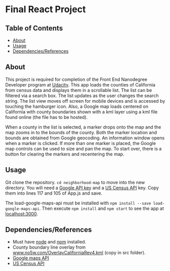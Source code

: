 # Final React Project

## Table of Contents

* [About](#about)
* [Usage](#usage)
* [Dependencies/References](#dependencies/references)

## About

This project is required for completion of the Front End Nanodegree Developer program
at [Udacity](udacity.com). This app loads the counties of California from census data
and displays them in a scrollable list. The list can be filtered via a search box.
The list updates as the user changes the search string. The list view moves off screen
for mobile devices and is accessed by touching the hamburger icon. Also, a Google map
loads centered on California with county boundaries shown with a kml layer using
a kml file found online (the file has to be hosted).

When a county in the list is selected, a marker drops onto the map and the map zooms
in to the bounds of the county. Both the marker location and bounds are obtained from
Google geocoding. An information window opens when a marker is clicked. If more than
one marker is placed, the Google map controls can be used to size and pan the map.
To start over, there is a button for clearing the markers and recentering the map.

## Usage

Git clone the repository. `cd neighborhood-map` to move into the new directory.
You will need a [Google API key](https://developers.google.com/maps/documentation/javascript/get-api-key)
and a [US Census API](https://api.census.gov/data/key_signup.html) key. Copy them into
lines 117 and 105 of App.js and save.

The load-google-maps-api must be installed with `npm install --save load-google-maps-api`.
Then execute `npm install` and `npm start` to see the app at [localhost:3000](localhost:3000).

## Dependencies/References

* Must have [node](https://nodejs.org/en/) and [npm](https://docs.npmjs.com/getting-started/installing-node) installed.
* County boundary line overlay from www.no5w.com/OverlayCaliforniaRev4.kml (copy in src folder).
* [Google maps API](https://developers.google.com/maps/documentation/javascript/tutorial)
* [US Census API](https://www.census.gov/data/developers/data-sets/popest-popproj/popest.html)
